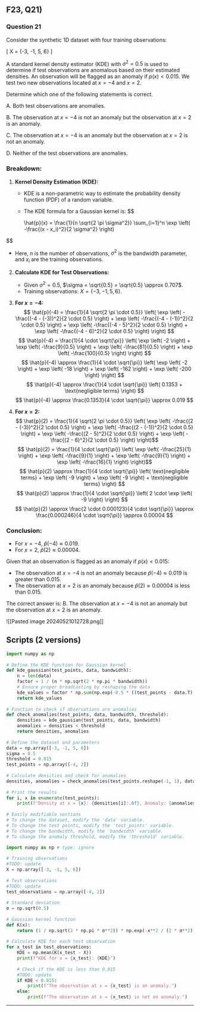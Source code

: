 
## F23, Q21)





### Question 21
Consider the synthetic 1D dataset with four training observations:

\[ X = \{-3, -1, 5, 6\} \]

A standard kernel density estimator (KDE) with $\sigma^2 = 0.5$ is used to determine if test observations are anomalous based on their estimated densities. An observation will be flagged as an anomaly if $p(x) < 0.015$. We test two new observations located at $x = -4$ and $x = 2$.

Determine which one of the following statements is correct.

A. Both test observations are anomalies.

B. The observation at $x = -4$ is not an anomaly but the observation at $x = 2$ is an anomaly.

C. The observation at $x = -4$ is an anomaly but the observation at $x = 2$ is not an anomaly.

D. Neither of the test observations are anomalies.

### Breakdown:

1. **Kernel Density Estimation (KDE):**
   - KDE is a non-parametric way to estimate the probability density function (PDF) of a random variable.
   - The KDE formula for a Gaussian kernel is:
 $$
     
     \hat{p}(x) = \frac{1}{n \sqrt{2 \pi \sigma^2}} \sum_{i=1}^n \exp \left( -\frac{(x - x_i)^2}{2 \sigma^2} \right)
     
$$
   - Here, $n$ is the number of observations, $\sigma^2$ is the bandwidth parameter, and $x_i$ are the training observations.

2. **Calculate KDE for Test Observations:**

   - Given $\sigma^2 = 0.5$, $\sigma = \sqrt{0.5} = \sqrt{0.5} \approx 0.707$.
   - Training observations: $X = \{-3, -1, 5, 6\}$.

3. **For $x = -4$:**
 $$
   \hat{p}(-4) = \frac{1}{4 \sqrt{2 \pi \cdot 0.5}} \left( \exp \left( -\frac{(-4 - (-3))^2}{2 \cdot 0.5} \right) + \exp \left( -\frac{(-4 - (-1))^2}{2 \cdot 0.5} \right) + \exp \left( -\frac{(-4 - 5)^2}{2 \cdot 0.5} \right) + \exp \left( -\frac{(-4 - 6)^2}{2 \cdot 0.5} \right) \right)
   $$
$$
   \hat{p}(-4) = \frac{1}{4 \cdot \sqrt{\pi}} \left( \exp \left( -2 \right) + \exp \left( -\frac{9}{0.5} \right) + \exp \left( -\frac{81}{0.5} \right) + \exp \left( -\frac{100}{0.5} \right) \right)
$$
$$
   \hat{p}(-4) \approx \frac{1}{4 \cdot \sqrt{\pi}} \left( \exp \left( -2 \right) + \exp \left( -18 \right) + \exp \left( -162 \right) + \exp \left( -200 \right) \right)
  $$
$$
   \hat{p}(-4) \approx \frac{1}{4 \cdot \sqrt{\pi}} \left( 0.1353 + \text{negligible terms} \right)
$$
$$
   \hat{p}(-4) \approx \frac{0.1353}{4 \cdot \sqrt{\pi}} \approx 0.019
$$

4. **For $x = 2$:**
$$
   \hat{p}(2) = \frac{1}{4 \sqrt{2 \pi \cdot 0.5}} \left( \exp \left( -\frac{(2 - (-3))^2}{2 \cdot 0.5} \right) + \exp \left( -\frac{(2 - (-1))^2}{2 \cdot 0.5} \right) + \exp \left( -\frac{(2 - 5)^2}{2 \cdot 0.5} \right) + \exp \left( -\frac{(2 - 6)^2}{2 \cdot 0.5} \right) \right)$$
$$
   \hat{p}(2) = \frac{1}{4 \cdot \sqrt{\pi}} \left( \exp \left( -\frac{25}{1} \right) + \exp \left( -\frac{9}{1} \right) + \exp \left( -\frac{9}{1} \right) + \exp \left( -\frac{16}{1} \right) \right)$$
$$
   \hat{p}(2) \approx \frac{1}{4 \cdot \sqrt{\pi}} \left( \text{negligible terms} + \exp \left( -9 \right) + \exp \left( -9 \right) + \text{negligible terms} \right)
$$
$$
   \hat{p}(2) \approx \frac{1}{4 \cdot \sqrt{\pi}} \left( 2 \cdot \exp \left( -9 \right) \right)
$$
$$
   \hat{p}(2) \approx \frac{2 \cdot 0.000123}{4 \cdot \sqrt{\pi}} \approx \frac{0.000246}{4 \cdot \sqrt{\pi}} \approx 0.00004
$$

### Conclusion:
- For $x = -4$, $\hat{p}(-4) \approx 0.019$.
- For $x = 2$, $\hat{p}(2) \approx 0.00004$.

Given that an observation is flagged as an anomaly if $p(x) < 0.015$:

- The observation at $x = -4$ is not an anomaly because $\hat{p}(-4) \approx 0.019$ is greater than 0.015.
- The observation at $x = 2$ is an anomaly because $\hat{p}(2) \approx 0.00004$ is less than 0.015.

The correct answer is:
B. The observation at $x = -4$ is not an anomaly but the observation at $x = 2$ is an anomaly.

![[Pasted image 20240521012728.png]]

## Scripts (2 versions)

```python
import numpy as np  
  
# Define the KDE function for Gaussian kernel  
def kde_gaussian(test_points, data, bandwidth):  
    n = len(data)  
    factor = 1 / (n * np.sqrt(2 * np.pi * bandwidth))  
    # Ensure proper broadcasting by reshaping the data  
    kde_values = factor * np.sum(np.exp(-0.5 * ((test_points - data.T) ** 2) / bandwidth), axis=1)  
    return kde_values  
  
# Function to check if observations are anomalies  
def check_anomalies(test_points, data, bandwidth, threshold):  
    densities = kde_gaussian(test_points, data, bandwidth)  
    anomalies = densities < threshold  
    return densities, anomalies  
  
# Define the dataset and parameters  
data = np.array([-3, -1, 5, 6])  
sigma = 0.5  
threshold = 0.015  
test_points = np.array([-4, 2])  
  
# Calculate densities and check for anomalies  
densities, anomalies = check_anomalies(test_points.reshape(-1, 1), data.reshape(-1, 1), sigma, threshold)  
  
# Print the results  
for i, x in enumerate(test_points):  
    print(f"Density at x = {x}: {densities[i]:.6f}, Anomaly: {anomalies[i]}")  
  
# Easily modifiable sections  
# To change the dataset, modify the 'data' variable.  
# To change the test points, modify the 'test_points' variable.  
# To change the bandwidth, modify the 'bandwidth' variable.  
# To change the anomaly threshold, modify the 'threshold' variable.
```

```python
import numpy as np # type: ignore  
  
# Training observations  
#TODO: update  
X = np.array([-3, -1, 5, 6])  
  
# Test observations  
#TODO: update  
test_observations = np.array([-4, 2])  
  
# Standard deviation  
σ = np.sqrt(0.5)  
  
# Gaussian kernel function  
def K(x):  
    return (1 / np.sqrt(2 * np.pi * σ**2)) * np.exp(-x**2 / (2 * σ**2))  
  
# Calculate KDE for each test observation  
for x_test in test_observations:  
    KDE = np.mean(K(x_test - X))  
    print(f"KDE for x = {x_test}: {KDE}")  
      
    # Check if the KDE is less than 0.015  
    #TODO: update  
    if KDE < 0.015:  
        print(f"The observation at x = {x_test} is an anomaly.")  
    else:  
        print(f"The observation at x = {x_test} is not an anomaly.")
```
--- 
